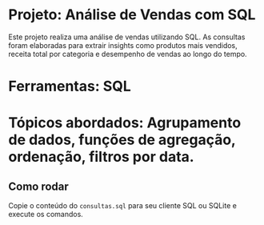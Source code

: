 # Projeto: Análise de Vendas com SQL

Este projeto realiza uma análise de vendas utilizando SQL. As consultas foram elaboradas para extrair insights como produtos mais vendidos, receita total por categoria e desempenho de vendas ao longo do tempo.

# Ferramentas: SQL

# Tópicos abordados: Agrupamento de dados, funções de agregação, ordenação, filtros por data.

## Como rodar
Copie o conteúdo do `consultas.sql` para seu cliente SQL ou SQLite e execute os comandos.
